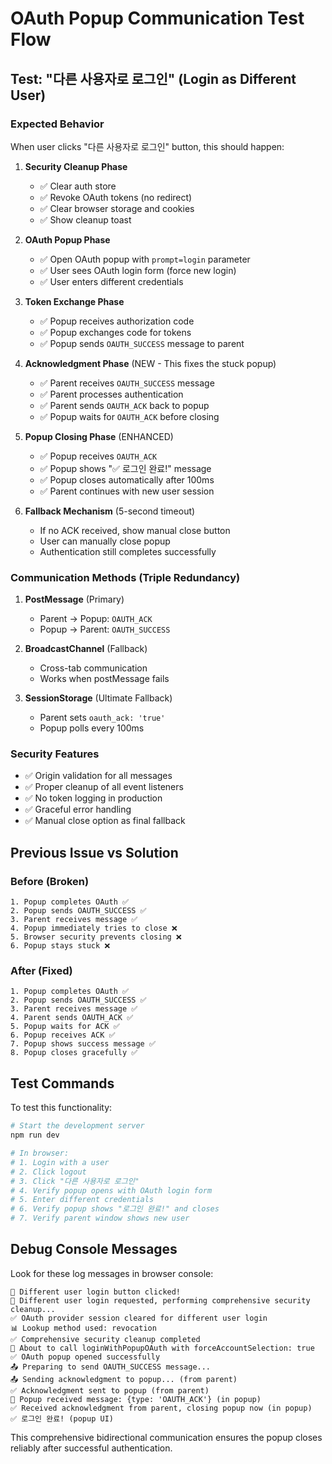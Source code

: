 # OAuth Popup Communication Test Flow

## Test: "다른 사용자로 로그인" (Login as Different User)

### Expected Behavior

When user clicks "다른 사용자로 로그인" button, this should happen:

1. **Security Cleanup Phase**
   - ✅ Clear auth store
   - ✅ Revoke OAuth tokens (no redirect)
   - ✅ Clear browser storage and cookies
   - ✅ Show cleanup toast

2. **OAuth Popup Phase** 
   - ✅ Open OAuth popup with `prompt=login` parameter
   - ✅ User sees OAuth login form (force new login)
   - ✅ User enters different credentials

3. **Token Exchange Phase**
   - ✅ Popup receives authorization code
   - ✅ Popup exchanges code for tokens
   - ✅ Popup sends `OAUTH_SUCCESS` message to parent

4. **Acknowledgment Phase** (NEW - This fixes the stuck popup)
   - ✅ Parent receives `OAUTH_SUCCESS` message
   - ✅ Parent processes authentication 
   - ✅ Parent sends `OAUTH_ACK` back to popup
   - ✅ Popup waits for `OAUTH_ACK` before closing

5. **Popup Closing Phase** (ENHANCED)
   - ✅ Popup receives `OAUTH_ACK`
   - ✅ Popup shows "✅ 로그인 완료!" message
   - ✅ Popup closes automatically after 100ms
   - ✅ Parent continues with new user session

6. **Fallback Mechanism** (5-second timeout)
   - If no ACK received, show manual close button
   - User can manually close popup
   - Authentication still completes successfully

### Communication Methods (Triple Redundancy)

1. **PostMessage** (Primary)
   - Parent → Popup: `OAUTH_ACK`
   - Popup → Parent: `OAUTH_SUCCESS`

2. **BroadcastChannel** (Fallback)
   - Cross-tab communication
   - Works when postMessage fails

3. **SessionStorage** (Ultimate Fallback)
   - Parent sets `oauth_ack: 'true'`
   - Popup polls every 100ms

### Security Features

- ✅ Origin validation for all messages
- ✅ Proper cleanup of all event listeners
- ✅ No token logging in production
- ✅ Graceful error handling
- ✅ Manual close option as final fallback

## Previous Issue vs Solution

### Before (Broken)
```
1. Popup completes OAuth ✅
2. Popup sends OAUTH_SUCCESS ✅  
3. Parent receives message ✅
4. Popup immediately tries to close ❌
5. Browser security prevents closing ❌
6. Popup stays stuck ❌
```

### After (Fixed)
```
1. Popup completes OAuth ✅
2. Popup sends OAUTH_SUCCESS ✅
3. Parent receives message ✅
4. Parent sends OAUTH_ACK ✅
5. Popup waits for ACK ✅
6. Popup receives ACK ✅
7. Popup shows success message ✅
8. Popup closes gracefully ✅
```

## Test Commands

To test this functionality:

```bash
# Start the development server
npm run dev

# In browser:
# 1. Login with a user
# 2. Click logout
# 3. Click "다른 사용자로 로그인"
# 4. Verify popup opens with OAuth login form
# 5. Enter different credentials
# 6. Verify popup shows "로그인 완료!" and closes
# 7. Verify parent window shows new user
```

## Debug Console Messages

Look for these log messages in browser console:

```
🚪 Different user login button clicked!
🔄 Different user login requested, performing comprehensive security cleanup...
✅ OAuth provider session cleared for different user login
📊 Lookup method used: revocation
✅ Comprehensive security cleanup completed
🚀 About to call loginWithPopupOAuth with forceAccountSelection: true
✅ OAuth popup opened successfully
📤 Preparing to send OAUTH_SUCCESS message...
📤 Sending acknowledgment to popup... (from parent)
✅ Acknowledgment sent to popup (from parent)
📨 Popup received message: {type: 'OAUTH_ACK'} (in popup)
✅ Received acknowledgment from parent, closing popup now (in popup)
✅ 로그인 완료! (popup UI)
```

This comprehensive bidirectional communication ensures the popup closes reliably after successful authentication.